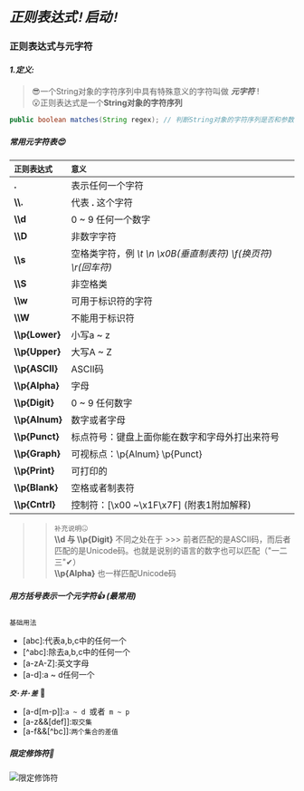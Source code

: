 # **_`正则表达式!启动!`_**

### 正则表达式与元字符

#### _1.定义:_ 
>😎一个String对象的字符序列中具有特殊意义的字符叫做 **_元字符_** !<br>😮正则表达式是一个**String对象的字符序列**

~~~java
public boolean matches(String regex); // 判断String对象的字符序列是否和参数regex的正则表达式匹配
~~~

##### **_常用元字符表😍_**

|`正则表达式`|`意义`|
|:----------|:-----|
|**.**|表示任何一个字符|
|**\\\\.**|代表 **.** 这个字符|
|**\\\\d**|0 ~ 9 任何一个数字|
|**\\\\D**|非数字字符|
|**\\\\s**|空格类字符，例 _\t \n \x0B(垂直制表符) \f(换页符) \r(回车符)_|
|**\\\\S**|非空格类|
|**\\\\w**|可用于标识符的字符|
|**\\\\W**|不能用于标识符|
|**\\\\p{Lower}**|小写a ~ z|
|**\\\\p{Upper}**|大写A ~ Z|
|**\\\\p{ASCII}**|ASCII码|
|**\\\\p{Alpha}**|字母|
|**\\\\p{Digit}**|0 ~ 9 任何数字|
|**\\\\p{Alnum}**|数字或者字母|
|**\\\\p{Punct}**|标点符号：键盘上面你能在数字和字母外打出来符号|
|**\\\\p{Graph}**|可视标点：\p{Alnum} \p{Punct}|
|**\\\\p{Print}**|可打印的|
|**\\\\p{Blank}**|空格或者制表符|
|**\\\\p{Cntrl}**|控制符：[\x00 ~\\x1F\\x7F] (附表1附加解释)|

>>`补充说明`🤐 <br>**\\\\d 与 \\\\p{Digit}** 不同之处在于 >>> 前者匹配的是ASCII码，而后者匹配的是Unicode码。也就是说别的语言的数字也可以匹配（"一二三"✔）<br> **\\\\p{Alpha}** 也一样匹配Unicode码

##### **_用方括号表示一个元字符👍_** (_最常用_)

`基础用法`
- \[abc]:代表a,b,c中的任何一个
- \[^abc]:除去a,b,c中的任何一个
- \[a-zA-Z]:英文字母
- \[a-d]:a ~ d任何一个

**_`交·并·差`_** 🤤
- \[a-d[m-p]]:`a ~ d `或者` m ~ p`
- \[a-z&&[def]]:`取交集`
- \[a-f&&[^bc]]:`两个集合的差值`
 
##### **_限定修饰符🤯_**

![限定修饰符](https://github.com/Panda-Z-Coding/Panda-Z-Coding.github.io/assets/157597971/ebf31020-134d-488d-9296-9b2ca974d321)